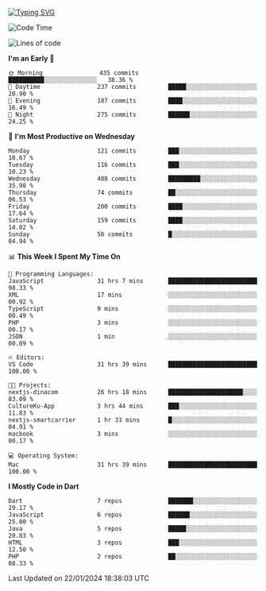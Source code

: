 
<a href="https://git.io/typing-svg"><img src="https://readme-typing-svg.demolab.com?font=Source+Code+Pro&pause=1000&random=false&width=435&lines=Hey+%F0%9F%A5%B6+iam+Yasa+Kafi+Razzan" alt="Typing SVG" /></a>
<!--START_SECTION:waka-->
![Code Time](http://img.shields.io/badge/Code%20Time-183%20hrs%2011%20mins-blue)

![Lines of code](https://img.shields.io/badge/From%20Hello%20World%20I%27ve%20Written-446.6%20thousand%20lines%20of%20code-blue)

**I'm an Early 🐤** 

```text
🌞 Morning                435 commits         ██████████░░░░░░░░░░░░░░░   38.36 % 
🌆 Daytime                237 commits         █████░░░░░░░░░░░░░░░░░░░░   20.90 % 
🌃 Evening                187 commits         ████░░░░░░░░░░░░░░░░░░░░░   16.49 % 
🌙 Night                  275 commits         ██████░░░░░░░░░░░░░░░░░░░   24.25 % 
```
📅 **I'm Most Productive on Wednesday** 

```text
Monday                   121 commits         ███░░░░░░░░░░░░░░░░░░░░░░   10.67 % 
Tuesday                  116 commits         ███░░░░░░░░░░░░░░░░░░░░░░   10.23 % 
Wednesday                408 commits         █████████░░░░░░░░░░░░░░░░   35.98 % 
Thursday                 74 commits          ██░░░░░░░░░░░░░░░░░░░░░░░   06.53 % 
Friday                   200 commits         ████░░░░░░░░░░░░░░░░░░░░░   17.64 % 
Saturday                 159 commits         ████░░░░░░░░░░░░░░░░░░░░░   14.02 % 
Sunday                   56 commits          █░░░░░░░░░░░░░░░░░░░░░░░░   04.94 % 
```


📊 **This Week I Spent My Time On** 

```text
💬 Programming Languages: 
JavaScript               31 hrs 7 mins       █████████████████████████   98.33 % 
XML                      17 mins             ░░░░░░░░░░░░░░░░░░░░░░░░░   00.92 % 
TypeScript               9 mins              ░░░░░░░░░░░░░░░░░░░░░░░░░   00.49 % 
PHP                      3 mins              ░░░░░░░░░░░░░░░░░░░░░░░░░   00.17 % 
JSON                     1 min               ░░░░░░░░░░░░░░░░░░░░░░░░░   00.09 % 

🔥 Editors: 
VS Code                  31 hrs 39 mins      █████████████████████████   100.00 % 

🐱‍💻 Projects: 
nextjs-dinacom           26 hrs 18 mins      █████████████████████░░░░   83.09 % 
CultureKu-App            3 hrs 44 mins       ███░░░░░░░░░░░░░░░░░░░░░░   11.83 % 
nextjs-smartcarrier      1 hr 33 mins        █░░░░░░░░░░░░░░░░░░░░░░░░   04.91 % 
macbook                  3 mins              ░░░░░░░░░░░░░░░░░░░░░░░░░   00.17 % 

💻 Operating System: 
Mac                      31 hrs 39 mins      █████████████████████████   100.00 % 
```

**I Mostly Code in Dart** 

```text
Dart                     7 repos             ███████░░░░░░░░░░░░░░░░░░   29.17 % 
JavaScript               6 repos             ██████░░░░░░░░░░░░░░░░░░░   25.00 % 
Java                     5 repos             █████░░░░░░░░░░░░░░░░░░░░   20.83 % 
HTML                     3 repos             ███░░░░░░░░░░░░░░░░░░░░░░   12.50 % 
PHP                      2 repos             ██░░░░░░░░░░░░░░░░░░░░░░░   08.33 % 
```




 Last Updated on 22/01/2024 18:38:03 UTC
<!--END_SECTION:waka-->
